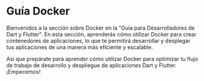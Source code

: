 # Guía Docker

Bienvenidos a la sección sobre Docker en la "Guía para Desarrolladores de Dart y Flutter". En esta sección, aprenderás cómo utilizar Docker para crear contenedores de aplicaciones, lo que te permitirá desarrollar y desplegar tus aplicaciones de una manera más eficiente y escalable.

Así que prepárate para aprender cómo utilizar Docker para optimizar tu flujo de trabajo de desarrollo y despliegue de aplicaciones Dart y Flutter. ¡Empecemos!
